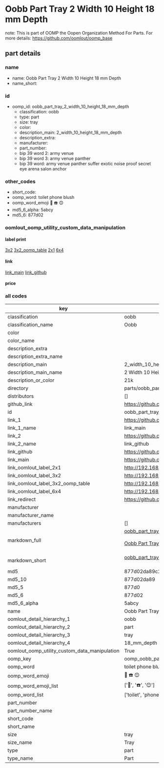 # Oobb Part Tray 2 Width 10 Height 18 mm Depth  

note: This is part of OOMP the Oopen Organization Method For Parts. For more details: https://github.com/oomlout/oomp_base

##  part details
  







### name
* name: Oobb Part Tray 2 Width 10 Height 18 mm Depth
* name_short: 
### id
* oomp_id: oobb_part_tray_2_width_10_height_18_mm_depth
  * classification: oobb
  * type: part
  * size: tray
  * color: 
  * description_main: 2_width_10_height_18_mm_depth
  * description_extra: 
  * manufacturer: 
  * part_number: 
  * bip 39 word 2: army venue
  * bip 39 word 3: army venue panther
  * bip 39 word: army venue panther suffer exotic noise proof secret eye arena salon anchor

### other_codes
* short_code: 
* oomp_word: toilet phone blush
* oomp_word_emoji :toilet: :phone: :blush:
* md5_6_alpha: 5abcy
* md5_6: 877d02






### oomlout_oomp_utility_custom_data_manipulation
#### label print
[3x2](http://192.168.1.245:1112/?label=oomp%205abcy)
[3x2_oomp_table](http://192.168.1.108:1112/?label=oomp%205abcy)
[2x1](http://192.168.1.242:1112/?label=oomp%205abcy)
[6x4](http://192.168.1.55:1112/?label=oomp%205abcy)    

#### link

[link_main](https://github.com/oomlout/oomlout_oomp_version_1_messy/tree/main/parts/oobb_part_tray_2_width_10_height_18_mm_depth) [link_github](https://github.com/oomlout/oomlout_oomp_version_1_messy/tree/main/parts/oobb_part_tray_2_width_10_height_18_mm_depth)                             

#### price







### all codes 
| key | value |  
| --- | --- |  
| classification | oobb |  
| classification_name | Oobb |  
| color |  |  
| color_name |  |  
| description_extra |  |  
| description_extra_name |  |  
| description_main | 2_width_10_height_18_mm_depth |  
| description_main_name | 2 Width 10 Height 18 mm Depth |  
| description_or_color | 21k |  
| directory | parts/oobb_part_tray_2_width_10_height_18_mm_depth |  
| distributors | [] |  
| github_link | https://github.com/oomlout/oomlout_oomp_part_src/tree/main/parts/oobb_part_tray_2_width_10_height_18_mm_depth |  
| id | oobb_part_tray_2_width_10_height_18_mm_depth |  
| link_1 | https://github.com/oomlout/oomlout_oomp_version_1_messy/tree/main/parts/oobb_part_tray_2_width_10_height_18_mm_depth |  
| link_1_name | link_main |  
| link_2 | https://github.com/oomlout/oomlout_oomp_version_1_messy/tree/main/parts/oobb_part_tray_2_width_10_height_18_mm_depth |  
| link_2_name | link_github |  
| link_github | https://github.com/oomlout/oomlout_oomp_version_1_messy/tree/main/parts/oobb_part_tray_2_width_10_height_18_mm_depth |  
| link_main | https://github.com/oomlout/oomlout_oomp_version_1_messy/tree/main/parts/oobb_part_tray_2_width_10_height_18_mm_depth |  
| link_oomlout_label_2x1 | http://192.168.1.242:1112/?label=oomp%205abcy |  
| link_oomlout_label_3x2 | http://192.168.1.245:1112/?label=oomp%205abcy |  
| link_oomlout_label_3x2_oomp_table | http://192.168.1.108:1112/?label=oomp%205abcy |  
| link_oomlout_label_6x4 | http://192.168.1.55:1112/?label=oomp%205abcy |  
| link_redirect | https://github.com/oomlout/oomlout_oomp_version_1_messy/tree/main/parts/oobb_part_tray_2_width_10_height_18_mm_depth |  
| manufacturer |  |  
| manufacturer_name |  |  
| manufacturers | [] |  
| markdown_full | [oobb_part_tray_2_width_10_height_18_mm_depth](none)<br>[](none)<br>[Oobb Part Tray 2 Width 10 Height 18 Mm Depth](none)<br><br> |  
| markdown_short | [oobb_part_tray_2_width_10_height_18_mm_depth](none)<br><br> |  
| md5 | 877d02da89c2958a57280d8b3fbc9860 |  
| md5_10 | 877d02da89 |  
| md5_5 | 877d0 |  
| md5_6 | 877d02 |  
| md5_6_alpha | 5abcy |  
| name | Oobb Part Tray 2 Width 10 Height 18 mm Depth |  
| oomlout_detail_hierarchy_1 | oobb |  
| oomlout_detail_hierarchy_2 | part |  
| oomlout_detail_hierarchy_3 | tray |  
| oomlout_detail_hierarchy_4 | 18_mm_depth |  
| oomlout_oomp_utility_custom_data_manipulation | True |  
| oomp_key | oomp_oobb_part_tray_2_width_10_height_18_mm_depth |  
| oomp_word | toilet phone blush |  
| oomp_word_emoji | :toilet: :phone: :blush: |  
| oomp_word_emoji_list | [':toilet:', ':phone:', ':blush:'] |  
| oomp_word_list | ['toilet', 'phone', 'blush'] |  
| part_number |  |  
| part_number_name |  |  
| short_code |  |  
| short_name |  |  
| size | tray |  
| size_name | Tray |  
| type | part |  
| type_name | Part |  
